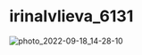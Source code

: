 # irinaIvlieva_6131

![photo_2022-09-18_14-28-10](https://user-images.githubusercontent.com/113010366/190897715-9a175b9b-cb7e-4a09-8ec3-caaae4e3a0ad.jpg)
